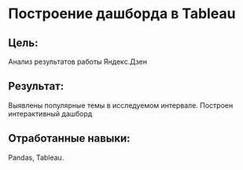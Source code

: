 # Построение дашборда в Tableau

## Цель:  
Анализ результатов работы Яндекс.Дзен
## Результат:
Выявлены популярные темы в исследуемом интервале. Построен интерактивный дашборд
## Отработанные навыки:
Pandas, Tableau.
